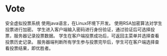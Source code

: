 # Vote
安全虚拟投票系统
使用java语言，在Linux环境下开发。
使用RSA加密算法对学生投票进行加密。
学生进入客户端输入密码进行身份验证，通过验证后可选择投票，服务器记录投票数据。
学生在客户端投票成功后，可返回主菜单并选择查看投票历史记录。
服务器端判断所有学生参与投票完毕后，学生可在客户端选择查看投票结果，即优胜者。
